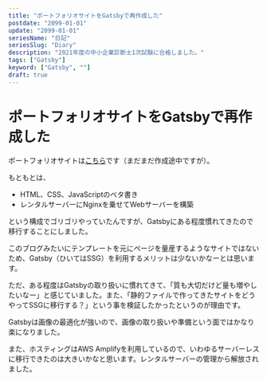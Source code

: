```yaml
---
title: "ポートフォリオサイトをGatsbyで再作成した"
postdate: "2099-01-01"
update: "2099-01-01"
seriesName: "日記"
seriesSlug: "Diary"
description: "2021年度の中小企業診断士1次試験に合格しました。"
tags: ["Gatsby"]
keyword: ["Gatsby", ""]
draft: true
---
```


# ポートフォリオサイトをGatsbyで再作成した

ポートフォリオサイトは[こちら](https://ps.toriwatari.work)です（まだまだ作成途中ですが）。

もともとは、

- HTML、CSS、JavaScriptのベタ書き
- レンタルサーバーにNginxを乗せてWebサーバーを構築

という構成でゴリゴリやっていたんですが、Gatsbyにある程度慣れてきたので移行することにしました。

このブログみたいにテンプレートを元にページを量産するようなサイトではないため、Gatsby（ひいてはSSG）を利用するメリットは少ないかなーとは思います。

ただ、ある程度はGatsbyの取り扱いに慣れてきて、「質も大切だけど量も増やしたいなー」と感じていました。また、「静的ファイルで作ってきたサイトをどうやってSSGに移行する？」という事を検証したかったというのが理由です。

Gatsbyは画像の最適化が強いので、画像の取り扱いや準備という面ではかなり楽になりました。

また、ホスティングはAWS Amplifyを利用しているので、いわゆるサーバーレスに移行できたのは大きいかなと思います。レンタルサーバーの管理から解放されました。

